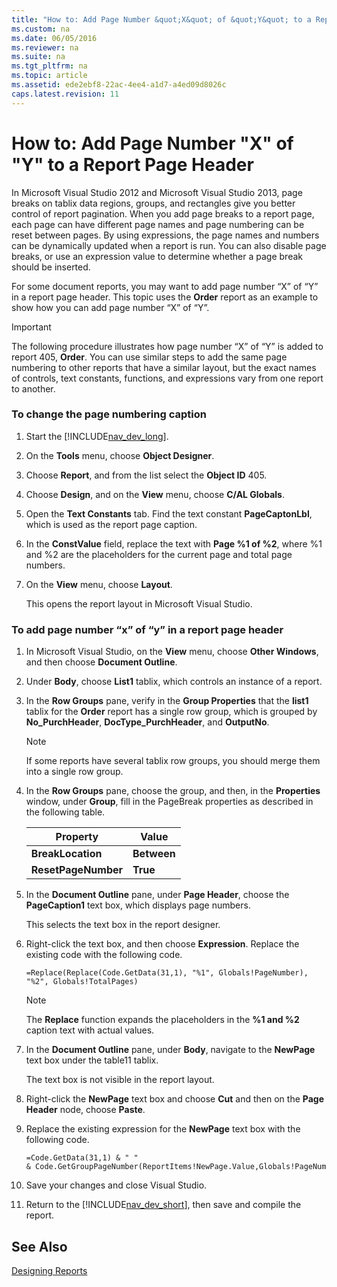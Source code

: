 ```yaml
---
title: "How to: Add Page Number &quot;X&quot; of &quot;Y&quot; to a Report Page Header"
ms.custom: na
ms.date: 06/05/2016
ms.reviewer: na
ms.suite: na
ms.tgt_pltfrm: na
ms.topic: article
ms.assetid: ede2ebf8-22ac-4ee4-a1d7-a4ed09d8026c
caps.latest.revision: 11
---
```

# How to: Add Page Number &quot;X&quot; of &quot;Y&quot; to a Report Page Header
In Microsoft Visual Studio 2012 and Microsoft Visual Studio 2013, page breaks on tablix data regions, groups, and rectangles give you better control of report pagination. When you add page breaks to a report page, each page can have different page names and page numbering can be reset between pages. By using expressions, the page names and numbers can be dynamically updated when a report is run. You can also disable page breaks, or use an expression value to determine whether a page break should be inserted.  
  
 For some document reports, you may want to add page number “X” of “Y” in a report page header. This topic uses the **Order** report as an example to show how you can add page number “X” of “Y”.  
  
> [!IMPORTANT]  
>  The following procedure illustrates how page number “X” of “Y” is added to report 405, **Order**. You can use similar steps to add the same page numbering to other reports that have a similar layout, but the exact names of controls, text constants, functions, and expressions vary from one report to another.  
  
### To change the page numbering caption  
  
1.  Start the [!INCLUDE[nav_dev_long](../dynamics-nav/includes/nav_dev_long_md.md)].  
  
2.  On the **Tools** menu, choose **Object Designer**.  
  
3.  Choose **Report**, and from the list select the **Object ID** 405.  
  
4.  Choose **Design**, and on the **View** menu, choose **C\/AL Globals**.  
  
5.  Open the **Text Constants** tab. Find the text constant **PageCaptonLbl**, which is used as the report page caption.  
  
6.  In the **ConstValue** field, replace the text with **Page %1 of %2**, where %1 and %2 are the placeholders for the current page and total page numbers.  
  
7.  On the **View** menu, choose **Layout**.  
  
     This opens the report layout in Microsoft Visual Studio.  
  
### To add page number “x” of “y” in a report page header  
  
1.  In Microsoft Visual Studio, on the **View** menu, choose **Other Windows**, and then choose **Document Outline**.  
  
2.  Under **Body**, choose **List1**  tablix, which controls an instance of a report.  
  
3.  In the **Row Groups** pane, verify in the **Group Properties** that the **list1** tablix for the **Order** report has a single row group, which is grouped by **No\_PurchHeader**, **DocType\_PurchHeader**, and **OutputNo**.  
  
    > [!NOTE]  
    >  If some reports have several tablix row groups, you should merge them into a single row group.  
  
4.  In the **Row Groups** pane, choose the group, and then, in the **Properties** window, under **Group**, fill in the PageBreak properties as described in the following table.  
  
    |Property|Value|  
    |--------------|-----------|  
    |**BreakLocation**|**Between**|  
    |**ResetPageNumber**|**True**|  
  
5.  In the **Document Outline** pane, under **Page Header**, choose the **PageCaption1** text box, which displays page numbers.  
  
     This selects the text box in the report designer.  
  
6.  Right\-click the text box, and then choose **Expression**. Replace the existing code with the following code.  
  
    ```  
    =Replace(Replace(Code.GetData(31,1), "%1", Globals!PageNumber), "%2", Globals!TotalPages)  
    ```  
  
    > [!NOTE]  
    >  The **Replace** function expands the placeholders in the **%1 and %2** caption text with actual values.  
  
7.  In the **Document Outline** pane, under **Body**, navigate to the **NewPage** text box under the table11 tablix.  
  
     The text box is not visible in the report layout.  
  
8.  Right\-click the **NewPage** text box and choose **Cut** and then on the **Page Header** node, choose **Paste**.  
  
9. Replace the existing expression for the **NewPage** text box with the following code.  
  
    ```  
    =Code.GetData(31,1) & " " & Code.GetGroupPageNumber(ReportItems!NewPage.Value,Globals!PageNumber)  
    ```  
  
10. Save your changes and close Visual Studio.  
  
11. Return to the [!INCLUDE[nav_dev_short](../dynamics-nav/includes/nav_dev_short_md.md)], then save and compile the report.  
  
## See Also  
 [Designing Reports](../dynamics-nav/Designing-Reports.md)